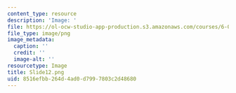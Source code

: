 ```yaml
---
content_type: resource
description: 'Image: '
file: https://ol-ocw-studio-app-production.s3.amazonaws.com/courses/6-004-computation-structures-spring-2017/8516efbb264d4ad0d7997803c2d48680_Slide12.png
file_type: image/png
image_metadata:
  caption: ''
  credit: ''
  image-alt: ''
resourcetype: Image
title: Slide12.png
uid: 8516efbb-264d-4ad0-d799-7803c2d48680
---
```

